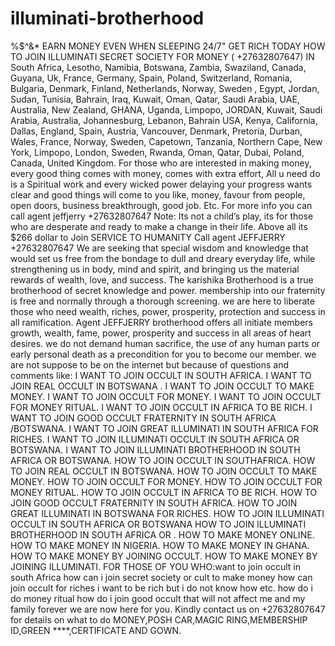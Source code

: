 # illuminati-brotherhood
%$^&amp;* EARN MONEY EVEN WHEN SLEEPING 24/7" GET RICH TODAY HOW TO JOIN ILLUMINATI SECRET SOCIETY FOR MONEY ( +27632807647) IN South Africa, Lesotho, Namibia, Botswana, Zambia, Swaziland, Canada, Guyana, Uk, France, Germany, Spain, Poland, Switzerland, Romania, Bulgaria, Denmark, Finland, Netherlands, Norway, Sweden , Egypt, Jordan, Sudan, Tunisia, Bahrain, Iraq, Kuwait, Oman, Qatar, Saudi Arabia, UAE, Australia, New Zealand, GHANA, Uganda, Limpopo, JORDAN, Kuwait, Saudi Arabia, Australia, Johannesburg, Lebanon, Bahrain USA, Kenya, California, Dallas, England, Spain, Austria, Vancouver, Denmark, Pretoria, Durban, Wales, France, Norway, Sweden, Capetown, Tanzania, Northern Cape, New York, Limpopo, London, Sweden, Rwanda, Oman, Qatar, Dubai, Poland, Canada, United Kingdom. For those who are interested in making money, every good thing comes with money, comes with extra effort, All u need do is a Spiritual work and every wicked power delaying your progress wants clear and good things will come to you like, money, favour from people, open doors, business breakthrough, good job. Etc. For more info you can call agent jeffjerry +27632807647 Note: Its not a child’s play, its for those who are desperate and ready to make a change in their life. Above all its $266 dollar to Join SERVICE TO HUMANITY Call agent JEFFJERRY +27632807647 We are seeking that special wisdom and knowledge that would set us free from the bondage to dull and dreary everyday life, while strengthening us in body, mind and spirit, and bringing us the material rewards of wealth, love, and success. The karishika Brotherhood is a true brotherhood of secret knowledge and power. membership into our fraternity is free and normally through a thorough screening. we are here to liberate those who need wealth, riches, power, prosperity, protection and success in all ramification. Agent JEFFJERRY brotherhood offers all initiate members growth, wealth, fame, power, prosperity and success in all areas of heart desires. we do not demand human sacrifice, the use of any human parts or early personal death as a precondition for you to become our member. we are not suppose to be on the internet but because of questions and comments like: I WANT TO JOIN OCCULT IN SOUTH AFRICA. I WANT TO JOIN REAL OCCULT IN BOTSWANA . I WANT TO JOIN OCCULT TO MAKE MONEY. I WANT TO JOIN OCCULT FOR MONEY. I WANT TO JOIN OCCULT FOR MONEY RITUAL. I WANT TO JOIN OCCULT IN AFRICA TO BE RICH. I WANT TO JOIN GOOD OCCULT FRATERNITY IN SOUTH AFRICA /BOTSWANA. I WANT TO JOIN GREAT ILLUMINATI IN SOUTH AFRICA FOR RICHES. I WANT TO JOIN ILLUMINATI OCCULT IN SOUTH AFRICA OR BOTSWANA. I WANT TO JOIN ILLUMINATI BROTHERHOOD IN SOUTH AFRICA OR BOTSWANA. HOW TO JOIN OCCULT IN SOUTHAFRICA. HOW TO JOIN REAL OCCULT IN BOTSWANA. HOW TO JOIN OCCULT TO MAKE MONEY. HOW TO JOIN OCCULT FOR MONEY. HOW TO JOIN OCCULT FOR MONEY RITUAL. HOW TO JOIN OCCULT IN AFRICA TO BE RICH. HOW TO JOIN GOOD OCCULT FRATERNITY IN SOUTH AFRICA. HOW TO JOIN GREAT ILLUMINATI IN BOTSWANA FOR RICHES. HOW TO JOIN ILLUMINATI OCCULT IN SOUTH AFRICA OR BOTSWANA HOW TO JOIN ILLUMINATI BROTHERHOOD IN SOUTH AFRICA OR . HOW TO MAKE MONEY ONLINE. HOW TO MAKE MONEY IN NIGERIA. HOW TO MAKE MONEY IN GHANA. HOW TO MAKE MONEY BY JOINING OCCULT. HOW TO MAKE MONEY BY JOINING ILLUMINATI. FOR THOSE OF YOU WHO:want to join occult in south Africa how can i join secret society or cult to make money how can join occult for riches i want to be rich but i do not know how etc. how do i do money ritual how do i join good occult that will not affect me and my family forever we are now here for you. Kindly contact us on +27632807647 for details on what to do MONEY,POSH CAR,MAGIC RING,MEMBERSHIP ID,GREEN ****,CERTIFICATE AND GOWN.
